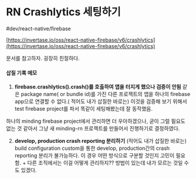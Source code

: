 # RN Crashlytics 세팅하기
#dev/react-native/firebase

 [https://invertase.io/oss/react-native-firebase/v6/crashlytics](https://invertase.io/oss/react-native-firebase/v6/crashlytics) 

문서를 참고하자. 굉장히 친절하다.

#### 삽질 기록 메모
1. **firebase.crashlytics().crash()를 호출하여 앱을 터지게 했으나 검증이 안됨**
같은 package name( or bundle id)를 가진 다른 프로젝트의 앱을 하나의 firebase app으로 연결할 수 없다.( 적어도 내가 삽질한 바로는) 이것을 검증해 보기 위해서 test firebase project를 파서 똑같이 세팅해봤는데 잘 동작했음. 

하나의 minding firebase project에서 관리하면 더 우아하겠으나, 굳이 그럴 필요도 없는 것 같아서 그냥 새 minding-rn 프로젝트를 만들어서 진행하기로 결정하였다. 

2. **develop, production crash reporting 분리하기**
(적어도 내가 삽질한 바로는) build configuration custom을 통한 develop, production간의 crash reporting 분리가 불가능하다. 이 경우 어떤 방식으로 구분할 것인지 고민이 필요함. + 다른 조직에서는 이걸 어떻게 관리하지?? 방법이 있는데 내가 모르는 것일 수도 있겠다. 

